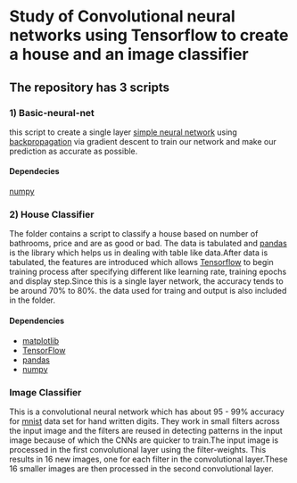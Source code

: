 # Study of Convolutional neural networks using Tensorflow to create a house and an image classifier 

## The repository has 3 scripts 
### 1) Basic-neural-net 
this script to create a single layer [simple neural network](http://computing.dcu.ie/~humphrys/Notes/Neural/single.neural.html) using [backpropagation](http://neuralnetworksanddeeplearning.com/chap2.html) via gradient descent to train our network and make our prediction as accurate as possible.
#### Dependecies 
[numpy](http://www.numpy.org/)
### 2) House Classifier 
The folder contains a script to classify a house based on number of bathrooms, price and are as good or bad. The data is tabulated and [pandas](http://pandas.pydata.org/) is the library which helps us in dealing with table like data.After data is tabulated, the features are introduced which allows [Tensorflow](https://www.tensorflow.org/) to begin training process after specifying different like learning rate, training epochs and display step.Since this is a single layer network, the accuracy tends to be around 70% to 80%. the data used for traing and output is also included in the folder. 

#### Dependencies 
- [matplotlib](https://matplotlib.org/
)
- [TensorFlow](ttps://www.tensorflow.org/)
- [pandas](http://pandas.pydata.org/)
- [numpy](http://www.numpy.org/)

### Image Classifier
This is a convolutional neural network which has about 95 - 99% accuracy for [mnist](https://www.tensorflow.org/get_started/mnist/beginners) data set for hand written digits. They work in small filters across the input image and the filters are reused in detecting patterns in the input image because of which the CNNs are quicker to train.The input image is processed in the first convolutional layer using the filter-weights. This results in 16 new images, one for each filter in the convolutional layer.These 16 smaller images are then processed in the second convolutional layer.

